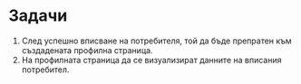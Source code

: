# Задачи

1. След успешно вписване на потребителя, той да бъде препратен към създадената профилна страница.
2. На профилната страница да се визуализират данните на вписания потребител.&#x20;
